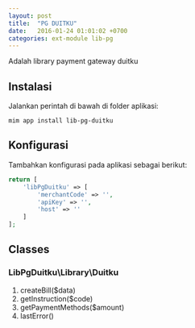 ```yaml
---
layout: post
title:  "PG DUITKU"
date:   2016-01-24 01:01:02 +0700
categories: ext-module lib-pg
---
```


Adalah library payment gateway duitku

## Instalasi

Jalankan perintah di bawah di folder aplikasi:

```
mim app install lib-pg-duitku
```

## Konfigurasi

Tambahkan konfigurasi pada aplikasi sebagai berikut:

```php
return [
    'libPgDuitku' => [
        'merchantCode' => '',
        'apiKey' => '',
        'host' => ''
    ]
];
```

## Classes

### LibPgDuitku\Library\Duitku

1. createBill($data)
1. getInstruction($code)
1. getPaymentMethods($amount)
1. lastError()
